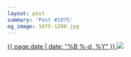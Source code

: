 ```yaml
---
layout: post
summary: 'Post #1075'
og_image: 1075-1280.jpg
---
```


<p>
 <time>
  <a href="/1075">
   {{ page.date | date: "%B %-d, %Y" }}
  </a>
 </time>
 <a href="/1075">
  <img sizes="(min-width: 700px) 50vw, calc(100vw - 2rem)" src="{{ site.assets_url }}/1075-640.jpg" srcset="{{ site.assets_url }}/1075-320.jpg 320w, {{ site.assets_url }}/1075-640.jpg 640w, {{ site.assets_url }}/1075-960.jpg 960w, {{ site.assets_url }}/1075-1280.jpg 1280w"/>
 </a>
</p>
